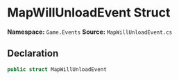 # MapWillUnloadEvent Struct

**Namespace:** `Game.Events`
**Source:** `MapWillUnloadEvent.cs`

## Declaration

```csharp
public struct MapWillUnloadEvent
```

